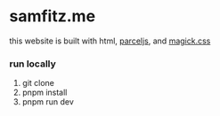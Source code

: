 # samfitz.me

this website is built with html, [parceljs](https://parceljs.org), and [magick.css](https://github.com/wintermute-cell/magick.css)

### run locally

1. git clone
2. pnpm install
3. pnpm run dev
